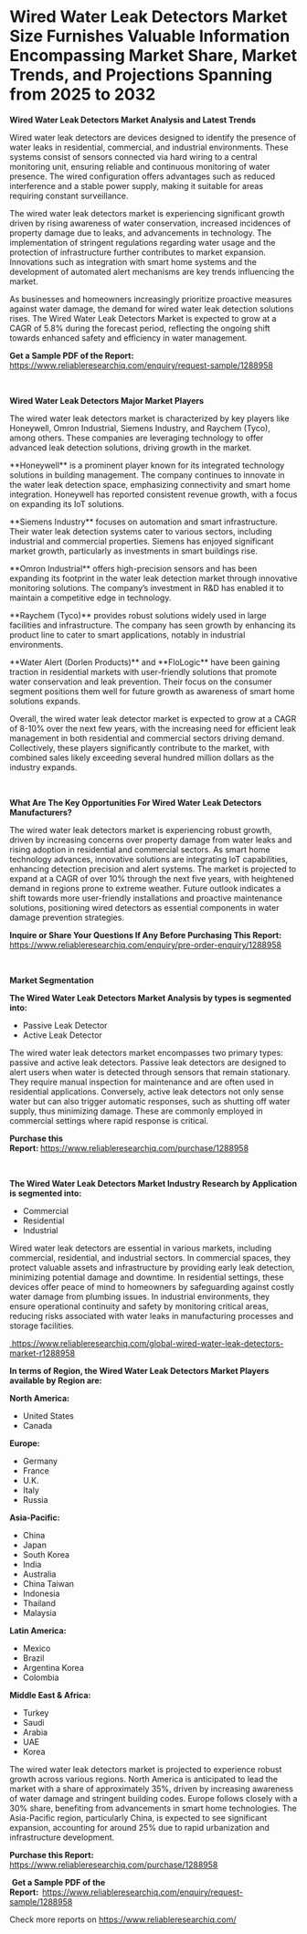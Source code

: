 <p><h1>Wired Water Leak Detectors Market Size Furnishes Valuable Information Encompassing Market Share, Market Trends, and Projections Spanning from 2025 to 2032</h1></p><p><strong>Wired Water Leak Detectors Market Analysis and Latest Trends</strong></p>
<p><p>Wired water leak detectors are devices designed to identify the presence of water leaks in residential, commercial, and industrial environments. These systems consist of sensors connected via hard wiring to a central monitoring unit, ensuring reliable and continuous monitoring of water presence. The wired configuration offers advantages such as reduced interference and a stable power supply, making it suitable for areas requiring constant surveillance.</p><p>The wired water leak detectors market is experiencing significant growth driven by rising awareness of water conservation, increased incidences of property damage due to leaks, and advancements in technology. The implementation of stringent regulations regarding water usage and the protection of infrastructure further contributes to market expansion. Innovations such as integration with smart home systems and the development of automated alert mechanisms are key trends influencing the market.</p><p>As businesses and homeowners increasingly prioritize proactive measures against water damage, the demand for wired water leak detection solutions rises. The Wired Water Leak Detectors Market is expected to grow at a CAGR of 5.8% during the forecast period, reflecting the ongoing shift towards enhanced safety and efficiency in water management.</p></p>
<p><strong>Get a Sample PDF of the Report:&nbsp;</strong> <a href="https://www.reliableresearchiq.com/enquiry/request-sample/1288958?utm_campaign=1896&utm_medium=2&utm_source=Github&utm_content=ia&utm_term=16012025&utm_id=wired-water-leak-detectors">https://www.reliableresearchiq.com/enquiry/request-sample/1288958</a></p>
<p>&nbsp;</p>
<p><strong>Wired Water Leak Detectors Major Market Players</strong></p>
<p><p>The wired water leak detectors market is characterized by key players like Honeywell, Omron Industrial, Siemens Industry, and Raychem (Tyco), among others. These companies are leveraging technology to offer advanced leak detection solutions, driving growth in the market.</p><p>**Honeywell** is a prominent player known for its integrated technology solutions in building management. The company continues to innovate in the water leak detection space, emphasizing connectivity and smart home integration. Honeywell has reported consistent revenue growth, with a focus on expanding its IoT solutions.</p><p>**Siemens Industry** focuses on automation and smart infrastructure. Their water leak detection systems cater to various sectors, including industrial and commercial properties. Siemens has enjoyed significant market growth, particularly as investments in smart buildings rise.</p><p>**Omron Industrial** offers high-precision sensors and has been expanding its footprint in the water leak detection market through innovative monitoring solutions. The company’s investment in R&D has enabled it to maintain a competitive edge in technology.</p><p>**Raychem (Tyco)** provides robust solutions widely used in large facilities and infrastructure. The company has seen growth by enhancing its product line to cater to smart applications, notably in industrial environments.</p><p>**Water Alert (Dorlen Products)** and **FloLogic** have been gaining traction in residential markets with user-friendly solutions that promote water conservation and leak prevention. Their focus on the consumer segment positions them well for future growth as awareness of smart home solutions expands.</p><p>Overall, the wired water leak detector market is expected to grow at a CAGR of 8-10% over the next few years, with the increasing need for efficient leak management in both residential and commercial sectors driving demand. Collectively, these players significantly contribute to the market, with combined sales likely exceeding several hundred million dollars as the industry expands.</p></p>
<p>&nbsp;</p>
<p><strong>What Are The Key Opportunities For Wired Water Leak Detectors Manufacturers?</strong></p>
<p><p>The wired water leak detectors market is experiencing robust growth, driven by increasing concerns over property damage from water leaks and rising adoption in residential and commercial sectors. As smart home technology advances, innovative solutions are integrating IoT capabilities, enhancing detection precision and alert systems. The market is projected to expand at a CAGR of over 10% through the next five years, with heightened demand in regions prone to extreme weather. Future outlook indicates a shift towards more user-friendly installations and proactive maintenance solutions, positioning wired detectors as essential components in water damage prevention strategies.</p></p>
<p><strong>Inquire or Share Your Questions If Any Before Purchasing This Report:</strong> <a href="https://www.reliableresearchiq.com/enquiry/pre-order-enquiry/1288958?utm_campaign=1896&utm_medium=2&utm_source=Github&utm_content=ia&utm_term=16012025&utm_id=wired-water-leak-detectors">https://www.reliableresearchiq.com/enquiry/pre-order-enquiry/1288958</a></p>
<p>&nbsp;</p>
<p><strong>Market Segmentation</strong></p>
<p><strong>The Wired Water Leak Detectors Market Analysis by types is segmented into:</strong></p>
<p><ul><li>Passive Leak Detector</li><li>Active Leak Detector</li></ul></p>
<p><p>The wired water leak detectors market encompasses two primary types: passive and active leak detectors. Passive leak detectors are designed to alert users when water is detected through sensors that remain stationary. They require manual inspection for maintenance and are often used in residential applications. Conversely, active leak detectors not only sense water but can also trigger automatic responses, such as shutting off water supply, thus minimizing damage. These are commonly employed in commercial settings where rapid response is critical.</p></p>
<p><strong>Purchase this Report:&nbsp;</strong><a href="https://www.reliableresearchiq.com/purchase/1288958?utm_campaign=1896&utm_medium=2&utm_source=Github&utm_content=ia&utm_term=16012025&utm_id=wired-water-leak-detectors">https://www.reliableresearchiq.com/purchase/1288958</a></p>
<p>&nbsp;</p>
<p><strong>The Wired Water Leak Detectors Market Industry Research by Application is segmented into:</strong></p>
<p><ul><li>Commercial</li><li>Residential</li><li>Industrial</li></ul></p>
<p><p>Wired water leak detectors are essential in various markets, including commercial, residential, and industrial sectors. In commercial spaces, they protect valuable assets and infrastructure by providing early leak detection, minimizing potential damage and downtime. In residential settings, these devices offer peace of mind to homeowners by safeguarding against costly water damage from plumbing issues. In industrial environments, they ensure operational continuity and safety by monitoring critical areas, reducing risks associated with water leaks in manufacturing processes and storage facilities.</p></p>
<p><a href="https://www.reliableresearchiq.com/global-wired-water-leak-detectors-market-r1288958?utm_campaign=1896&utm_medium=2&utm_source=Github&utm_content=ia&utm_term=16012025&utm_id=wired-water-leak-detectors">&nbsp;https://www.reliableresearchiq.com/global-wired-water-leak-detectors-market-r1288958</a></p>
<p><strong>In terms of Region, the Wired Water Leak Detectors Market Players available by Region are:</strong></p>
<p>
    <p> <strong> North America: </strong>
        <ul>
            <li>United States</li>
            <li>Canada</li>
        </ul>
        </p> 
    <p> <strong> Europe: </strong>
        <ul>
            <li>Germany</li>
            <li>France</li>
            <li>U.K.</li>
            <li>Italy</li>
            <li>Russia</li>
        </ul>
        </p> 
    <p> <strong> Asia-Pacific: </strong>
        <ul>
            <li>China</li>
            <li>Japan</li>
            <li>South Korea</li>
            <li>India</li>
            <li>Australia</li>
            <li>China Taiwan</li>
            <li>Indonesia</li>
            <li>Thailand</li>
            <li>Malaysia</li>
        </ul>
        </p> 
    <p> <strong> Latin America: </strong>
        <ul>
            <li>Mexico</li>
            <li>Brazil</li>
            <li>Argentina Korea</li>
            <li>Colombia</li>
        </ul>
        </p> 
    <p> <strong> Middle East & Africa: </strong>
        <ul>
            <li>Turkey</li>
            <li>Saudi</li>
            <li>Arabia</li>
            <li>UAE</li>
            <li>Korea</li>
        </ul>
    </p>
    </p>
<p><p>The wired water leak detectors market is projected to experience robust growth across various regions. North America is anticipated to lead the market with a share of approximately 35%, driven by increasing awareness of water damage and stringent building codes. Europe follows closely with a 30% share, benefiting from advancements in smart home technologies. The Asia-Pacific region, particularly China, is expected to see significant expansion, accounting for around 25% due to rapid urbanization and infrastructure development.</p></p>
<p><strong>Purchase this Report: </strong><a href="https://www.reliableresearchiq.com/purchase/1288958?utm_campaign=1896&utm_medium=2&utm_source=Github&utm_content=ia&utm_term=16012025&utm_id=wired-water-leak-detectors">https://www.reliableresearchiq.com/purchase/1288958</a></p>
<p>&nbsp;<strong>Get a Sample PDF of the Report:&nbsp;&nbsp;</strong><a href="https://www.reliableresearchiq.com/enquiry/request-sample/1288958?utm_campaign=1896&utm_medium=2&utm_source=Github&utm_content=ia&utm_term=16012025&utm_id=wired-water-leak-detectors">https://www.reliableresearchiq.com/enquiry/request-sample/1288958</a></p>
<p><strong></strong></p>
<p>Check more reports on <a href="https://www.reliableresearchiq.com/?utm_campaign=1896&utm_medium=2&utm_source=Github&utm_content=ia&utm_term=16012025&utm_id=wired-water-leak-detectors">https://www.reliableresearchiq.com/</a></p>